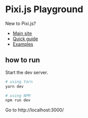 # Pixi.js Playground

New to Pixi.js?

- [Main site](https://pixijs.com/)
- [Quick guide](https://pixijs.com/)
- [Examples](https://pixijs.com/)

## how to run

Start the dev server.

```bash
# using Yarn
yarn dev

# using NPM
npm run dev
```

Go to http://localhost:3000/
